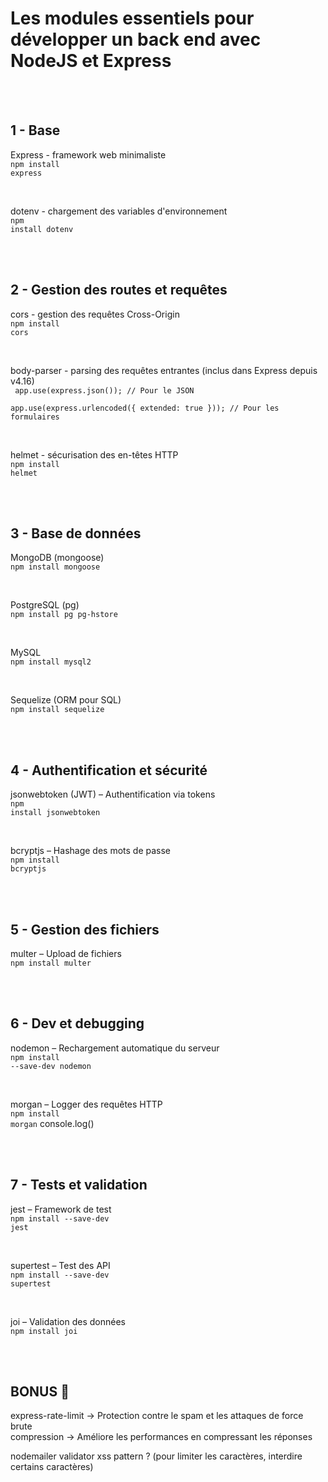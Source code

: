 # Les modules essentiels pour développer un back end avec NodeJS et Express
<br> 
<br> 

## 1 - Base
Express - framework web minimaliste <br>
<code>npm install express</code>

<br>

dotenv - chargement des variables d'environnement <br>
<code>npm install dotenv</code>

<br>
<br>

## 2 - Gestion des routes et requêtes
cors - gestion des requêtes Cross-Origin <br>
<code>npm install cors</code>

<br>

body-parser - parsing des requêtes entrantes (inclus dans Express depuis v4.16) <br>
<code>
    app.use(express.json()); // Pour le JSON <br>
    app.use(express.urlencoded({ extended: true })); // Pour les formulaires
</code>

<br>

helmet - sécurisation des en-têtes HTTP <br>
<code>npm install helmet</code>

<br>
<br>

## 3 - Base de données
MongoDB (mongoose) <br>
<code>npm install mongoose</code>

<br>

PostgreSQL (pg) <br>
<code>npm install pg pg-hstore</code>

<br>

MySQL <br>
<code>npm install mysql2</code>

<br>

Sequelize (ORM pour SQL) <br>
<code>npm install sequelize</code>

<br>
<br>

## 4 - Authentification et sécurité
jsonwebtoken (JWT) – Authentification via tokens <br>
<code>npm install jsonwebtoken</code>

<br>

bcryptjs – Hashage des mots de passe <br>
<code>npm install bcryptjs</code>

<br>
<br>

## 5 - Gestion des fichiers
multer – Upload de fichiers <br>
<code>npm install multer</code>

<br>
<br>

## 6 - Dev et debugging
nodemon – Rechargement automatique du serveur <br>
<code>npm install --save-dev nodemon</code>

<br>

morgan – Logger des requêtes HTTP <br>
<code>npm install morgan</code>
console.log()

<br>
<br>

## 7 - Tests et validation
jest – Framework de test <br>
<code>npm install --save-dev jest</code>

<br>

supertest – Test des API <br>
<code>npm install --save-dev supertest</code>

<br>

joi – Validation des données <br>
<code>npm install joi</code>

<br>
<br>

## BONUS 🚀
express-rate-limit → Protection contre le spam et les attaques de force brute <br>
compression → Améliore les performances en compressant les réponses

nodemailer
validator
xss
pattern ? (pour limiter les caractères, interdire certains caractères)